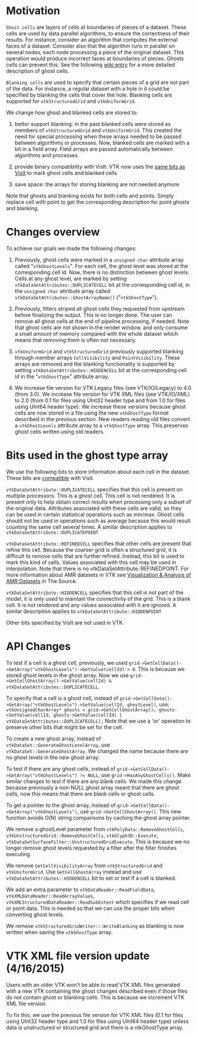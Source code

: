 # Motivation

`Ghost cells` are layers of cells at boundaries of pieces of a
dataset. These cells are used by data parallel algorithms, to ensure
the correctness of their results. For instance, consider an algorithm
that computes the external faces of a dataset. Consider also that the
algorithm runs in parallel on several nodes, each node processing a
piece of the original dataset. This operation would produce incorrect
faces at boundaries of pieces. Ghosts cells can prevent this. See the
following [wiki entry](https://www.vtk.org/Wiki/VTK/Parallel_Pipeline)
for a more detailed description of ghost cells.

`Blanking cells` are used to specify that certain pieces of a grid
are not part of the data. For instance, a regular dataset with a hole
in it could be specified by blanking the cells that cover the
hole. Blanking cells are supported for `vtkStructuredGrid` and `vtkUniformGrid`.

We change how ghost and blanked cells are stored to:

1. better support blanking: in the past blanked cells were stored as
   members of `vtkStructuredGrid` and `vtkUniformGrid`. This
   created the need for special processing when these arrays needed to
   be passed between algorithms or processes. Now, blanked cells are
   marked with a bit in a field array. Field arrays are passed
   automatically between algorithms and processes

2. provide binary compatibility with VisIt: VTK now uses the
   [same bits as VisIt](https://www.visitusers.org/index.php?title=Representing_ghost_data)
   to mark ghost cells and blanked cells

3. save space: the arrays for storing blanking are not needed anymore

Note that ghosts and blanking exists for both cells and points. Simply
replace cell with point to get the corresponding description for point
ghosts and blanking.

# Changes overview

To achieve our goals we made the following changes:

1. Previously, ghost cells were marked in a `unsigned char`
   attribute array called "`vtkGhostLevels`". For each cell, the
   ghost level was stored at the corresponding cell id. Now, there is
   no distinction between ghost levels. Cells at any ghost level, are
   marked by setting `vtkDataSetAttributes::DUPLICATECELL` bit at
   the corresponding cell id, in the `unsigned char` attribute
   array called `vtkDataSetAttributes::GhostArrayName()`
   ("`vtkGhostType`").

2. Previously, filters striped all ghost cells they requested from
   upstream before finalizing the output. This is no longer done. The
   user can remove all ghost cells at the end of pipeline processing,
   if needed. Note that ghost cells are not shown in the render
   window, and only consume a small amount of memory compared with the
   whole dataset which means that removing them is often not
   necessary.

3. `vtkUniformGrid` and `vtkStructuredGrid` previously
   supported blanking through member arrays `CellVisibility` and
   `PointVisibility`. These arrays are removed and the blanking
   functionality is supported by setting
   `vtkDataSetAttributes::HIDDENCELL` bit at the corresponding
   cell id in the "`vtkGhostType`" attribute array.

4. We increase file version for VTK Legacy files (see VTK/IO/Legacy)
   to 4.0 (from 3.0). We increase file version for VTK XML files (see
   VTK/IO/XML) to 2.0 (from 0.1 for files using UInt32 header type and
   from 1.0 for files using UInt64 header type). We increase these
   versions because ghost cells are now stored in a file using the new
   `vtkGhostType` format described in the previous section.  New
   readers reading old files convert a `vtkGhostLevels` attribute
   array to a `vtkGhostType` array. This preserves ghost cells
   written using old readers.

# Bits used in the ghost type array

We use the following bits to store information about each cell in the
dataset. These bits are
[compatible](https://www.visitusers.org/index.php?title=Representing_ghost_data)
with Visit.

`vtkDataSetAttribute::DUPLICATECELL` specifies that this cell is
present on multiple processors. This is a ghost cell. This cell is not
rendered. It is present only to help obtain correct results when
processing only a subset of the original data. Attributes associated
with these cells are valid, so they can be used in certain statistical
operations such as min/max. Ghost cells should not be used in
operations such as average because this would result counting the same
cell several times. A similar description applies to
`vtkDataSetAttribute::DUPLICATEPOINT`

`vtkDataSetAttribute::REFINEDCELL` specifies that other cells are
present that refine this cell. Because the coarser grid is often a
structured grid, it is difficult to remove cells that are further
refined. Instead, this bit is used to mark this kind of cells. Values
associated with this cell may be used in interpolation. Note that
there is no vtkDataSetAttribute::REFINEDPOINT.  For more information
about AMR datasets in VTK see
[Visualization & Analysis of AMR Datasets](https://www.kitware.com/source/home/post/32) in The Source.

`vtkDataSetAttribute::HIDDENCELL` specifies that this cell is not
part of the model, it is only used to maintain the connectivity of the
grid. This is a blank cell. It is not rendered and any values
associated with it are ignored. A similar description applies to
`vtkDataSetAttribute::HIDDENPOINT`

Other bits specified by VisIt are not used in VTK.

# API Changes

To test if a cell is a ghost cell, previously, we used
`grid->GetCellData()->GetArray("vtkGhostLevels")->GetValue(cellId) >
0`. This is because we stored ghost levels in the ghost array. Now
we use `grid->GetCellGhostArray()->GetValue(cellId) &
vtkDataSetAttributes::DUPLICATECELL`.

To specify that a cell is a ghost cell, instead of
`grid->GetCellData()->GetArray("vtkGhostLevels")->SetValue(cellId,
ghostLevel)`, use: ` vtkUnsignedCharArray* ghosts =
grid->GetCellGhostArray(); ghosts->SetValue(cellId,
ghosts->GetValue(cellId) | vtkDataSetAttributes::DUPLICATECELL); `
Note that we use a 'or' operation to preserve other bits that might be
set for the cell.

To create a new ghost array, instead of
`vtkDataSet::GenerateGhostLevelArray`, use
`vtkDataSet::GenerateGhostArray`. We changed the name because there
are no ghost levels in the new ghost array.

To test if there are any ghost cells, instead of
`grid->GetCellData()->GetArray("vtkGhostLevels") != NULL`, use
`grid->HasAnyGhostCells()`. Make similar changes to test if there
are any blank cells. We made this change because previously a non-NULL
ghost array meant that there are ghost cells, now this means that
there are blank cells or ghost cells.

To get a pointer to the ghost array, instead of
`grid->GetCellData()->GetArray("vtkGhostLevels")`, use
`grid->GetCellGhostArray()`. This new function avoids O(N) string
comparisons by caching the ghost array pointer.

We remove a ghostLevel parameter from
`vtkPolyData::RemoveGhostCells`,
`vtkUnstructuredGrid::RemoveGhostCells`,
`vtkGlyph3D::Execute`,
`vtkDataSetSurfaceFilter::UnstructuredGridExecute`. This is
because we no longer remove ghost levels requested by a filter after
the filter finishes executing.

We remove `GetCellVisibilityArray` from `vtkStructuredGrid`
and `vtkUniformGrid`. Use `GetCellGhostArray` instead and use
`vtkDataSetAttributes::HIDDENCELL` bit to set or test if a cell is
blanked.

We add an extra parameter to `vtkDataReader::ReadFieldData`,
`vtkXMLDataReader::ReadArrayValues`,
`vtkXMLStructuredDataReader::ReadSubExtent` which specifies if we
read cell or point data. This is needed so that we can use the proper
bits when converting ghost levels.

We remove `vtkStructuredGridWriter:::WriteBlanking` as blanking is
now written when saving the `vtkGhostType` array.

# VTK XML file version update (4/16/2015)

Users with an older VTK won't be able to read VTK XML files generated
with a new VTK containing the ghost changes described even if those
files do not contain ghost or blanking cells. This is because we
increment VTK XML file version.

To fix this, we use the previous file version for VTK XML files (0.1
for files using UInt32 header type and 1.0 for files using UInt64
header type) unless data is unstructured or structured grid and there
is a vtkGhostType array.
